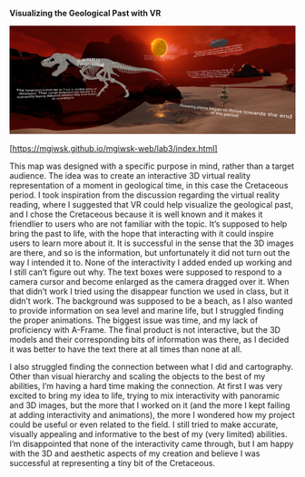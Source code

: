 <b>Visualizing the Geological Past with VR</b>

![alt text](https://github.com/mgiwsk/mgiwsk-web/blob/master/lab3/ssvraframe.PNG "Cretaceous Period VR")

[https://mgiwsk.github.io/mgiwsk-web/lab3/index.html]

This map was designed with a specific purpose in mind, rather than a target audience. The idea was to create an interactive 3D virtual reality representation of a moment in geological time, in this case the Cretaceous period. I took inspiration from the discussion regarding the virtual reality reading, where I suggested that VR could help visualize the geological past, and I chose the Cretaceous because it is well known and it makes it friendlier to users who are not familiar with the topic. It’s supposed to help bring the past to life, with the hope that interacting with it could inspire users to learn more about it. It is successful in the sense that the 3D images are there, and so is the information, but unfortunately it did not turn out the way I intended it to. None of the interactivity I added ended up working and I still can’t figure out why. The text boxes were supposed to respond to a camera cursor and become enlarged as the camera dragged over it. When that didn’t work I tried using the disappear function we used in class, but it didn’t work. The background was supposed to be a beach, as I also wanted to provide information on sea level and marine life, but I struggled finding the proper animations. The biggest issue was time, and my lack of proficiency with A-Frame. The final product is not interactive, but the 3D models and their corresponding bits of information was there, as I decided it was better to have the text there at all times than none at all. 

I also struggled finding the connection between what I did and cartography. Other than visual hierarchy and scaling the objects to the best of my abilities, I’m having a hard time making the connection. At first I was very excited to bring my idea to life, trying to mix interactivity with panoramic and 3D images, but the more that I worked on it (and the more I kept failing at adding interactivity and animations), the more I wondered how my project could be useful or even related to the field. I still tried to make accurate, visually appealing and informative to the best of my (very limited) abilities. I’m disappointed that none of the interactivity came through, but I am happy with the 3D and aesthetic aspects of my creation and believe I was successful at representing a tiny bit of the Cretaceous.
